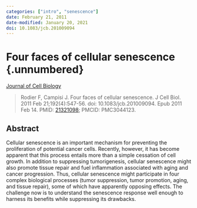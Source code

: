 ```yaml
---
categories: ["intro", "senescence"] 
date: February 21, 2011
date-modified: January 20, 2021
doi: 10.1083/jcb.201009094
---
```


# Four faces of cellular senescence {.unnumbered}

[Journal of Cell Biology](https://rupress.org/jcb/article/192/4/547/36360/Four-faces-of-cellular-senescenceFour-faces-of)

> Rodier F, Campisi J. Four faces of cellular senescence. J Cell Biol. 2011 Feb
> 21;192(4):547-56. doi: 10.1083/jcb.201009094. Epub 2011 Feb 14. PMID:
> [21321098](https://pubmed.ncbi.nlm.nih.gov/21321098); PMCID: PMC3044123.

## Abstract

Cellular senescence is an important mechanism for preventing the proliferation
of potential cancer cells. Recently, however, it has become apparent that this
process entails more than a simple cessation of cell growth. In addition to
suppressing tumorigenesis, cellular senescence might also promote tissue repair
and fuel inflammation associated with aging and cancer progression. Thus,
cellular senescence might participate in four complex biological processes
(tumor suppression, tumor promotion, aging, and tissue repair), some of which
have apparently opposing effects. The challenge now is to understand the
senescence response well enough to harness its benefits while suppressing its
drawbacks.

